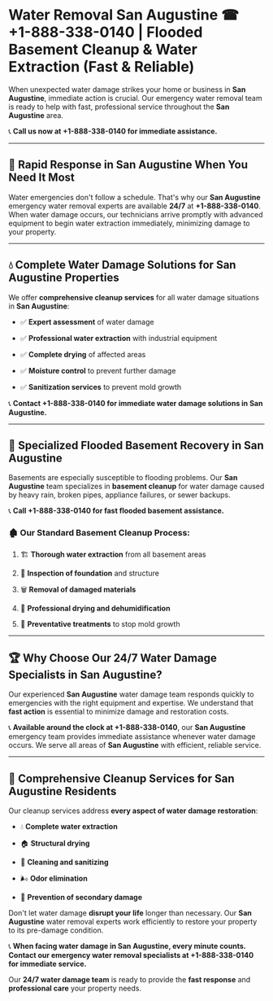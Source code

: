 # Water Removal San Augustine ☎ +1-888-338-0140 | Flooded Basement Cleanup & Water Extraction (Fast & Reliable)

When unexpected water damage strikes your home or business in **San Augustine**, immediate action is crucial. Our emergency water removal team is ready to help with fast, professional service throughout the **San Augustine** area. 

📞 **Call us now at +1-888-338-0140 for immediate assistance.**
---
## 🚀 Rapid Response in San Augustine When You Need It Most
Water emergencies don't follow a schedule. That's why our **San Augustine** emergency water removal experts are available **24/7** at **+1-888-338-0140**. When water damage occurs, our technicians arrive promptly with advanced equipment to begin water extraction immediately, minimizing damage to your property.
---
## 💧 Complete Water Damage Solutions for San Augustine Properties
We offer **comprehensive cleanup services** for all water damage situations in **San Augustine**:
- ✅ **Expert assessment** of water damage  
- ✅ **Professional water extraction** with industrial equipment  
- ✅ **Complete drying** of affected areas  
- ✅ **Moisture control** to prevent further damage  
- ✅ **Sanitization services** to prevent mold growth  
📞 **Contact +1-888-338-0140 for immediate water damage solutions in San Augustine.**
---
## 🌊 Specialized Flooded Basement Recovery in San Augustine
Basements are especially susceptible to flooding problems. Our **San Augustine** team specializes in **basement cleanup** for water damage caused by heavy rain, broken pipes, appliance failures, or sewer backups. 
📞 **Call +1-888-338-0140 for fast flooded basement assistance.**
### 🏚️ Our Standard Basement Cleanup Process:
1. 🏗️ **Thorough water extraction** from all basement areas  
2. 🔎 **Inspection of foundation** and structure  
3. 🗑️ **Removal of damaged materials**  
4. 💨 **Professional drying and dehumidification**  
5. 🚫 **Preventative treatments** to stop mold growth  
---
## 🏆 Why Choose Our 24/7 Water Damage Specialists in San Augustine?
Our experienced **San Augustine** water damage team responds quickly to emergencies with the right equipment and expertise. We understand that **fast action** is essential to minimize damage and restoration costs.
📞 **Available around the clock at +1-888-338-0140**, our **San Augustine** emergency team provides immediate assistance whenever water damage occurs. We serve all areas of **San Augustine** with efficient, reliable service.
---
## 🧹 Comprehensive Cleanup Services for San Augustine Residents
Our cleanup services address **every aspect of water damage restoration**:
- 💧 **Complete water extraction**  
- 🏠 **Structural drying**  
- 🧼 **Cleaning and sanitizing**  
- 🌬️ **Odor elimination**  
- 🚫 **Prevention of secondary damage**  
Don't let water damage **disrupt your life** longer than necessary. Our **San Augustine** water removal experts work efficiently to restore your property to its pre-damage condition.
📞 **When facing water damage in San Augustine, every minute counts. Contact our emergency water removal specialists at +1-888-338-0140 for immediate service.**
Our **24/7 water damage team** is ready to provide the **fast response** and **professional care** your property needs.

